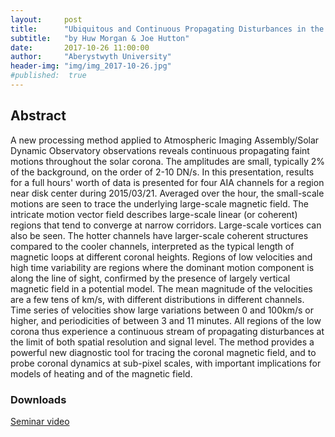 ```yaml
---
layout:     post
title:      "Ubiquitous and Continuous Propagating Disturbances in the Solar Corona"
subtitle:   "by Huw Morgan & Joe Hutton"
date:       2017-10-26 11:00:00
author:     "Aberystwyth University"
header-img: "img/img_2017-10-26.jpg"
#published:  true
---
```


## Abstract
A new processing method applied to Atmospheric Imaging Assembly/Solar Dynamic Observatory observations reveals continuous propagating faint motions throughout the solar corona. The amplitudes are small, typically 2% of the background, on the order of 2-10 DN/s. In this presentation, results for a full hours' worth of data is presented for four AIA channels for a region near disk center during 2015/03/21. Averaged over the hour, the small-scale motions are seen to trace the underlying large-scale magnetic field. The intricate motion vector field describes large-scale linear (or coherent) regions that tend to converge at narrow corridors. Large-scale vortices can also be seen. The hotter channels have larger-scale coherent structures compared to the cooler channels, interpreted as the typical length of magnetic loops at different coronal heights. Regions of low velocities and high time variability are regions where the dominant motion component is along the line of sight, confirmed by the presence of largely vertical magnetic field in a potential model. The mean magnitude of the velocities are a few tens of km/s, with different distributions in different channels. Time series of velocities show large variations between 0 and 100km/s or higher, and periodicities of between 3 and 11 minutes. All regions of the low corona thus experience a continuous stream of propagating disturbances at the limit of both spatial resolution and signal level. The method provides a powerful new diagnostic tool for tracing the coronal magnetic field, and to probe coronal dynamics at sub-pixel scales, with important implications for models of heating and of the magnetic field.


### Downloads

[Seminar video](http://espos.stream/videos/2017-10-26-Morgan.mp4)
